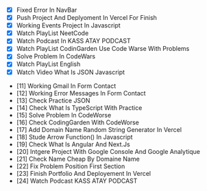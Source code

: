 - [x] Fixed Error In NavBar
- [x] Push Project And Deplyoment In Vercel For Finish
- [x] Working Events Project In Javascript
- [x] Watch PlayList NeetCode
- [x] Watch Podcast In KASS ATAY PODCAST
- [x] Watch PlayList CodinGarden Use Code Warse With Problems
- [x] Solve Problem In CodeWars
- [x] Watch PlayList English
- [x] Watch Video What Is JSON Javascript
- [11] Working Gmail In Form Contact
- [12] Working Error Messages In Form Contact
- [13] Check Practice JSON
- [14] Check What Is TypeScript With Practice
- [15] Solve Problem In CodeWorse
- [16] Check CodingGarden With CodeWorse
- [17] Add Domain Name Random String Generator In Vercel
- [18] Stude Arrow Function() In Javascript
- [19] Check What Is Angular And Next.Js
- [20] Intgere Project With Google Console And Google Analytique
- [21] Check Name Cheap By Domaine Name
- [22] Fix Problem Position First Section
- [23] Finish Portfolio And Deployement In Vercel
- [24] Watch Podcast KASS ATAY PODCAST
